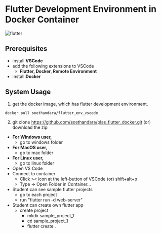 # Flutter Development Environment in Docker Container
![flutter](https://github.com/soethandara/plas_flutter_docker/assets/148550611/26af9f16-4306-47be-ac17-36ad895f4185)

## Prerequisites 
- install **VSCode**
- add the following extensions to VSCode
  - **Flutter, Docker, Remote Environment**
- install **Docker**
  
## System Usage
1. get the docker image, which has flutter development environment. 
```
docker pull soethandara/flutter_env_vscode
```
2. git clone https://github.com/soethandara/plas_flutter_docker.git (or) download the zip
- **For Windows user,**
  - go to windows folder
- **For MacOS user,**
  - go to mac folder
- **For Linux user,**
  - go to linux folder
- Open VS Code
- Connect to container
  - Click >< icon at the left-button of VSCode (or) shift+alt+p 
  - Type -> Open Folder in Container...
- Student can see sample flutter projects
  - go to each project
  - run "flutter run -d web-server"
- Student can create own flutter app
  - create project
    - mkdir sample_project_1
    - cd sample_project_1
    - flutter create .    
